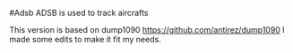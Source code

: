 #Adsb
ADSB is used to track aircrafts

This version is based on dump1090 https://github.com/antirez/dump1090
I made some edits to make it fit my needs.